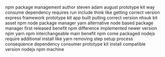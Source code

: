 npm package management author steven adam august prototype kit way consume dependency requires run include think like getting correct version express framework prototype kit app built pulling correct version nhsuk kit asset npm node package manager yarn alternative node based package manager first released benefit npm difference implemented newer version npm yarn npm interchangeable main benefit npm come packaged nodejs require additional install like yarn removing step setup process consequence dependency consumer prototype kit install compatible version nodejs npm machine